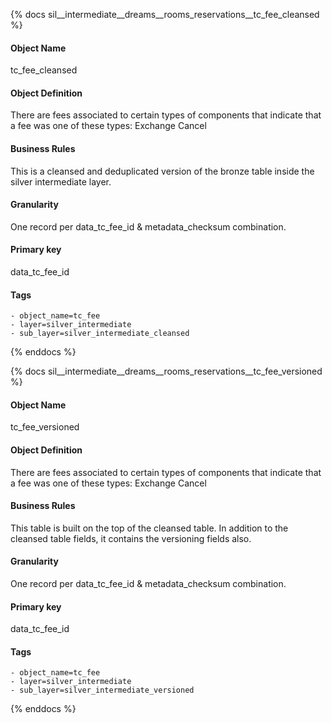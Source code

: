 {% docs sil__intermediate__dreams__rooms_reservations__tc_fee_cleansed %}

#### Object Name
tc_fee_cleansed

#### Object Definition
There are fees associated to certain types of components that indicate that a fee was one of these types: Exchange Cancel

#### Business Rules
This is a cleansed and deduplicated version of the bronze table inside the silver intermediate layer.

#### Granularity
One record per data_tc_fee_id & metadata_checksum combination.

#### Primary key
data_tc_fee_id

#### Tags
    - object_name=tc_fee
    - layer=silver_intermediate
    - sub_layer=silver_intermediate_cleansed

{% enddocs %}

{% docs sil__intermediate__dreams__rooms_reservations__tc_fee_versioned %}

#### Object Name
tc_fee_versioned

#### Object Definition
There are fees associated to certain types of components that indicate that a fee was one of these types: Exchange Cancel

#### Business Rules
This table is built on the top of the cleansed table. In addition to the cleansed table fields, it contains the versioning fields also.

#### Granularity
One record per data_tc_fee_id & metadata_checksum combination.

#### Primary key
data_tc_fee_id

#### Tags
    - object_name=tc_fee
    - layer=silver_intermediate
    - sub_layer=silver_intermediate_versioned

{% enddocs %}